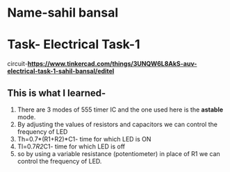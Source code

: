 # Name-sahil bansal
# Task- Electrical Task-1

circuit-**https://www.tinkercad.com/things/3UNQW6L8AkS-auv-electrical-task-1-sahil-bansal/editel**

## This is what I learned-
1) There are 3 modes of 555 timer IC and the one used here is the **astable** mode.
2) By adjusting the values of resistors and capacitors we can control the frequency of LED
3) Th=0.7*(R1+R2)*C1- time for which LED is ON
4) Tl=0.7*R2*C1- time for which LED is off
5) so by  using a variable resistance (potentiometer) in place of R1 we can control the frequency of LED.  